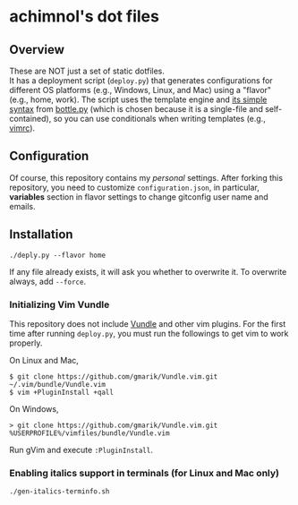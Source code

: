 # achimnol's dot files

## Overview

These are NOT just a set of static dotfiles.  
It has a deployment script (`deploy.py`) that generates configurations for different OS platforms (e.g., Windows, Linux, and Mac) using a "flavor" (e.g., home, work).
The script uses the template engine and [its simple syntax](http://bottlepy.org/docs/dev/stpl.html) from [bottle.py](http://bottlepy.org/docs/dev/index.html) (which is chosen because it is a single-file and self-contained), so you can use conditionals when writing templates (e.g., [vimrc](https://github.com/achimnol/dotfiles/blob/master/vimrc)).

## Configuration

Of course, this repository contains my *personal* settings.
After forking this repository, you need to customize `configuration.json`, in particular, **variables** section in flavor settings to change gitconfig user name and emails.

## Installation

```
./deply.py --flavor home
```

If any file already exists, it will ask you whether to overwrite it.
To overwrite always, add `--force`.

### Initializing Vim Vundle

This repository does not include [Vundle](https://github.com/gmarik/Vundle.vim) and other vim plugins.
For the first time after running `deploy.py`, you must run the followings to get vim to work properly.

On Linux and Mac,
```
$ git clone https://github.com/gmarik/Vundle.vim.git ~/.vim/bundle/Vundle.vim
$ vim +PluginInstall +qall
```

On Windows,
```
> git clone https://github.com/gmarik/Vundle.vim.git %USERPROFILE%/vimfiles/bundle/Vundle.vim
```
Run gVim and execute `:PluginInstall`.

### Enabling italics support in terminals (for Linux and Mac only)

```
./gen-italics-terminfo.sh
```
